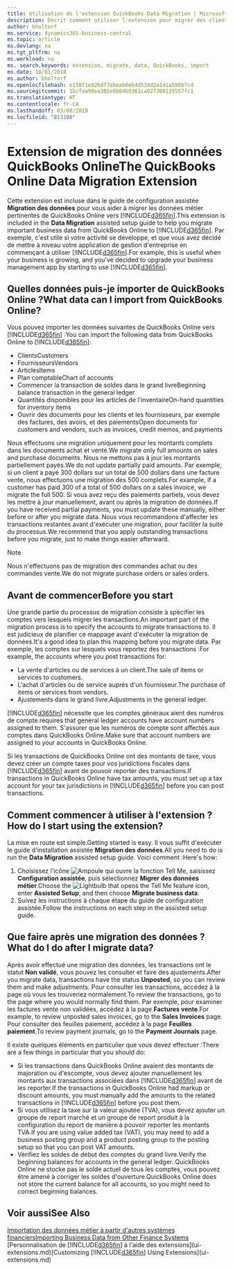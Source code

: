 ```yaml
---
title: Utilisation de l'extension QuickBooks Data Migration | Microsoft Docs
description: Décrit comment utiliser l'extension pour migrer des clients, des fournisseurs, des articles, et des comptes de QuickBooks Online dans Business Central.
author: bholtorf
ms.service: dynamics365-business-central
ms.topic: article
ms.devlang: na
ms.tgt_pltfrm: na
ms.workload: na
ms. search.keywords: extension, migrate, data, QuickBooks, import
ms.date: 10/01/2018
ms.author: bholtorf
ms.openlocfilehash: e158f1e92bdf7ebeab0eb4d538d2a141a590b7cd
ms.sourcegitcommit: 1bcfaa99ea302e6b84b8361ca02730b135557fc1
ms.translationtype: HT
ms.contentlocale: fr-CA
ms.lasthandoff: 03/08/2019
ms.locfileid: "813108"
---
```

# <a name="the-quickbooks-online-data-migration-extension"></a><span data-ttu-id="d7435-103">Extension de migration des données QuickBooks Online</span><span class="sxs-lookup"><span data-stu-id="d7435-103">The QuickBooks Online Data Migration Extension</span></span>
<span data-ttu-id="d7435-104">Cette extension est incluse dans le guide de configuration assistée **Migration des données** pour vous aider à migrer les données métier pertinentes de QuickBooks Online vers [!INCLUDE[d365fin](includes/d365fin_md.md)].</span><span class="sxs-lookup"><span data-stu-id="d7435-104">This extension is included in the **Data Migration** assisted setup guide to help you migrate important business data from QuickBooks Online to [!INCLUDE[d365fin](includes/d365fin_md.md)].</span></span> <span data-ttu-id="d7435-105">Par exemple, c'est utile si votre activité se développe, et que vous avez décidé de mettre à niveau votre application de gestion d'entreprise en commençant à utiliser [!INCLUDE[d365fin](includes/d365fin_md.md)].</span><span class="sxs-lookup"><span data-stu-id="d7435-105">For example, this is useful when your business is growing, and you've decided to upgrade your business management app by starting to use [!INCLUDE[d365fin](includes/d365fin_md.md)].</span></span>

## <a name="what-data-can-i-import-from-quickbooks-online"></a><span data-ttu-id="d7435-106">Quelles données puis-je importer de QuickBooks Online ?</span><span class="sxs-lookup"><span data-stu-id="d7435-106">What data can I import from QuickBooks Online?</span></span>
<span data-ttu-id="d7435-107">Vous pouvez importer les données suivantes de QuickBooks Online vers [!INCLUDE[d365fin](includes/d365fin_md.md)] :</span><span class="sxs-lookup"><span data-stu-id="d7435-107">You can import the following data from QuickBooks Online to [!INCLUDE[d365fin](includes/d365fin_md.md)]:</span></span>  

* <span data-ttu-id="d7435-108">Clients</span><span class="sxs-lookup"><span data-stu-id="d7435-108">Customers</span></span>
* <span data-ttu-id="d7435-109">Fournisseurs</span><span class="sxs-lookup"><span data-stu-id="d7435-109">Vendors</span></span>
* <span data-ttu-id="d7435-110">Articles</span><span class="sxs-lookup"><span data-stu-id="d7435-110">Items</span></span>
* <span data-ttu-id="d7435-111">Plan comptable</span><span class="sxs-lookup"><span data-stu-id="d7435-111">Chart of accounts</span></span>
* <span data-ttu-id="d7435-112">Commencer la transaction de soldes dans le grand livre</span><span class="sxs-lookup"><span data-stu-id="d7435-112">Beginning balance transaction in the general ledger</span></span>
* <span data-ttu-id="d7435-113">Quantités disponibles pour les articles de l'inventaire</span><span class="sxs-lookup"><span data-stu-id="d7435-113">On-hand quantities for inventory items</span></span>
* <span data-ttu-id="d7435-114">Ouvrir des documents pour les clients et les fournisseurs, par exemple des factures, des avoirs, et des paiements</span><span class="sxs-lookup"><span data-stu-id="d7435-114">Open documents for customers and vendors, such as invoices, credit memos, and payments</span></span>

<span data-ttu-id="d7435-115">Nous effectuons une migration uniquement pour les montants complets dans les documents achat et vente.</span><span class="sxs-lookup"><span data-stu-id="d7435-115">We migrate only full amounts on sales and purchase documents.</span></span> <span data-ttu-id="d7435-116">Nous ne mettons pas à jour les montants partiellement payés.</span><span class="sxs-lookup"><span data-stu-id="d7435-116">We do not update partially paid amounts.</span></span> <span data-ttu-id="d7435-117">Par exemple, si un client a payé 300 dollars sur un total de 500 dollars dans une facture vente, nous effectuons une migration des 500 complets.</span><span class="sxs-lookup"><span data-stu-id="d7435-117">For example, if a customer has paid 300 of a total of 500 dollars on a sales invoice, we migrate the full 500.</span></span> <span data-ttu-id="d7435-118">Si vous avez reçu des paiements partiels, vous devez les mettre à jour manuellement, avant ou après la migration de données.</span><span class="sxs-lookup"><span data-stu-id="d7435-118">If you have received partial payments, you must update these manually, either before or after you migrate data.</span></span> <span data-ttu-id="d7435-119">Nous vous recommandons d'affecter les transactions restantes avant d'exécuter une migration, pour faciliter la suite du processus.</span><span class="sxs-lookup"><span data-stu-id="d7435-119">We recommend that you apply outstanding transactions before you migrate, just to make things easier afterward.</span></span>

> [!NOTE]  
>   <span data-ttu-id="d7435-120">Nous n'effectuons pas de migration des commandes achat ou des commandes vente.</span><span class="sxs-lookup"><span data-stu-id="d7435-120">We do not migrate purchase orders or sales orders.</span></span>

## <a name="before-you-start"></a><span data-ttu-id="d7435-121">Avant de commencer</span><span class="sxs-lookup"><span data-stu-id="d7435-121">Before you start</span></span>
<span data-ttu-id="d7435-122">Une grande partie du processus de migration consiste à spécifier les comptes vers lesquels migrer les transactions.</span><span class="sxs-lookup"><span data-stu-id="d7435-122">An important part of the migration process is to specify the accounts to migrate transactions to.</span></span> <span data-ttu-id="d7435-123">Il est judicieux de planifier ce mappage avant d'exécuter la migration de données.</span><span class="sxs-lookup"><span data-stu-id="d7435-123">It's a good idea to plan this mapping before you migrate data.</span></span> <span data-ttu-id="d7435-124">Par exemple, les comptes sur lesquels vous reportez des transactions :</span><span class="sxs-lookup"><span data-stu-id="d7435-124">For example, the accounts where you post transactions for:</span></span>  

* <span data-ttu-id="d7435-125">La vente d'articles ou de services à un client.</span><span class="sxs-lookup"><span data-stu-id="d7435-125">The sale of items or services to customers.</span></span>
* <span data-ttu-id="d7435-126">L'achat d'articles ou de service auprès d'un fournisseur.</span><span class="sxs-lookup"><span data-stu-id="d7435-126">The purchase of items or services from vendors.</span></span>  
* <span data-ttu-id="d7435-127">Ajustements dans le grand livre.</span><span class="sxs-lookup"><span data-stu-id="d7435-127">Adjustments in the general ledger.</span></span>  

[!INCLUDE[d365fin](includes/d365fin_md.md)] <span data-ttu-id="d7435-128">nécessite que les comptes généraux aient des numéros de compte.</span><span class="sxs-lookup"><span data-stu-id="d7435-128">requires that general ledger accounts have account numbers assigned to them.</span></span> <span data-ttu-id="d7435-129">S'assurer que les numéros de compte sont affectés aux comptes dans QuickBooks Online.</span><span class="sxs-lookup"><span data-stu-id="d7435-129">Make sure that account numbers are assigned to your accounts in QuickBooks Online.</span></span>

<span data-ttu-id="d7435-130">Si les transactions de QuickBooks Online ont des montants de taxe, vous devez créer un compte taxes pour vos juridictions fiscales dans [!INCLUDE[d365fin](includes/d365fin_md.md)] avant de pouvoir reporter des transactions.</span><span class="sxs-lookup"><span data-stu-id="d7435-130">If transactions in QuickBooks Online have tax amounts, you must set up a tax account for your tax jurisdictions in [!INCLUDE[d365fin](includes/d365fin_md.md)] before you can post transactions.</span></span>

## <a name="how-do-i-start-using-the-extension"></a><span data-ttu-id="d7435-131">Comment commencer à utiliser à l'extension ?</span><span class="sxs-lookup"><span data-stu-id="d7435-131">How do I start using the extension?</span></span>
<span data-ttu-id="d7435-132">La mise en route est simple.</span><span class="sxs-lookup"><span data-stu-id="d7435-132">Getting started is easy.</span></span> <span data-ttu-id="d7435-133">Il vous suffit d'exécuter le guide d'installation assistée **Migration des données**.</span><span class="sxs-lookup"><span data-stu-id="d7435-133">All you need to do is run the **Data Migration** assisted setup guide.</span></span> <span data-ttu-id="d7435-134">Voici comment :</span><span class="sxs-lookup"><span data-stu-id="d7435-134">Here's how:</span></span>

1. <span data-ttu-id="d7435-135">Choisissez l'icône ![Ampoule qui ouvre la fonction Tell Me](media/ui-search/search_small.png "Dites-moi ce que vous voulez faire"), saisissez **Configuration assistée**, puis sélectionnez **Migrer des données métier**.</span><span class="sxs-lookup"><span data-stu-id="d7435-135">Choose the ![Lightbulb that opens the Tell Me feature](media/ui-search/search_small.png "Tell me what you want to do") icon, enter **Assisted Setup**, and then choose **Migrate business data**.</span></span>
2. <span data-ttu-id="d7435-136">Suivez les instructions à chaque étape du guide de configuration assistée.</span><span class="sxs-lookup"><span data-stu-id="d7435-136">Follow the instructions on each step in the assisted setup guide.</span></span>

## <a name="what-do-i-do-after-i-migrate-data"></a><span data-ttu-id="d7435-137">Que faire après une migration des données ?</span><span class="sxs-lookup"><span data-stu-id="d7435-137">What do I do after I migrate data?</span></span>
<span data-ttu-id="d7435-138">Après avoir effectué une migration des données, les transactions ont le statut **Non validé**, vous pouvez les consulter et faire des ajustements.</span><span class="sxs-lookup"><span data-stu-id="d7435-138">After you migrate data, transactions have the status **Unposted**, so you can review them and make adjustments.</span></span> <span data-ttu-id="d7435-139">Pour consulter les transactions, accédez à la page où vous les trouveriez normalement.</span><span class="sxs-lookup"><span data-stu-id="d7435-139">To review the transactions, go to the page where you would normally find them.</span></span> <span data-ttu-id="d7435-140">Par exemple, pour examiner les factures vente non validées, accédez à la page **Factures vente**.</span><span class="sxs-lookup"><span data-stu-id="d7435-140">For example, to review unposted sales invoices, go to the **Sales Invoices** page.</span></span> <span data-ttu-id="d7435-141">Pour consulter des feuilles paiement, accédez à la page **Feuilles paiement**.</span><span class="sxs-lookup"><span data-stu-id="d7435-141">To review payment journals, go to the **Payment Journals** page.</span></span>   

<span data-ttu-id="d7435-142">Il existe quelques éléments en particulier que vous devez effectuer :</span><span class="sxs-lookup"><span data-stu-id="d7435-142">There are a few things in particular that you should do:</span></span>

* <span data-ttu-id="d7435-143">Si les transactions dans QuickBooks Online avaient des montants de majoration ou d'escompte, vous devez ajouter manuellement les montants aux transactions associées dans [!INCLUDE[d365fin](includes/d365fin_md.md)] avant de les reporter.</span><span class="sxs-lookup"><span data-stu-id="d7435-143">If the transactions in QuickBooks Online had markup or discount amounts, you must manually add the amounts to the related transactions in [!INCLUDE[d365fin](includes/d365fin_md.md)] before you post them.</span></span>
* <span data-ttu-id="d7435-144">Si vous utilisez la taxe sur la valeur ajoutée (TVA), vous devez ajouter un groupe de report marché et un groupe de report produit à la configuration du report de manière à pouvoir reporter les montants TVA.</span><span class="sxs-lookup"><span data-stu-id="d7435-144">If you are using value added tax (VAT), you may need to add a business posting group and a product posting group to the posting setup so that you can post VAT amounts.</span></span>
* <span data-ttu-id="d7435-145">Vérifiez les soldes de début des comptes du grand livre.</span><span class="sxs-lookup"><span data-stu-id="d7435-145">Verify the beginning balances for accounts in the general ledger.</span></span> <span data-ttu-id="d7435-146">QuickBooks Online ne stocke pas le solde actuel de tous les comptes, vous pouvez être amené à corriger les soldes d'ouverture.</span><span class="sxs-lookup"><span data-stu-id="d7435-146">QuickBooks Online does not store the current balance for all accounts, so you might need to correct beginning balances.</span></span>

## <a name="see-also"></a><span data-ttu-id="d7435-147">Voir aussi</span><span class="sxs-lookup"><span data-stu-id="d7435-147">See Also</span></span>
[<span data-ttu-id="d7435-148">Importation des données métier à partir d'autres systèmes financiers</span><span class="sxs-lookup"><span data-stu-id="d7435-148">Importing Business Data from Other Finance Systems</span></span>](across-import-data-configuration-packages.md)  
<span data-ttu-id="d7435-149">[Personnalisation de [!INCLUDE[d365fin](includes/d365fin_md.md)] à l'aide des extensions](ui-extensions.md)</span><span class="sxs-lookup"><span data-stu-id="d7435-149">[Customizing [!INCLUDE[d365fin](includes/d365fin_md.md)] Using Extensions](ui-extensions.md)</span></span>  
